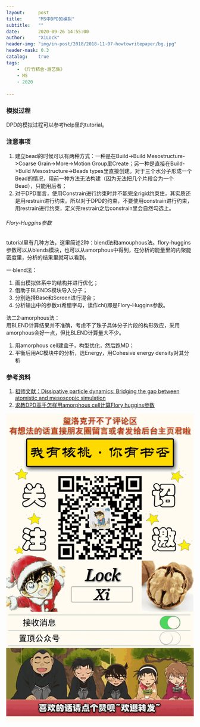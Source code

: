 ```yaml
---
layout:     post
title:      "MS中DPD的模拟"
subtitle:   ""
date:       2020-09-26 14:55:00
author:     "XiLock"
header-img: "img/in-post/2018/2018-11-07-howtowritepaper/bg.jpg"
header-mask: 0.3
catalog:    true
tags:
    - 《斤竹精舍·游艺集》
    - MS
    - 2020

---
```


### 模拟过程
DPD的模拟过程可以参考help里的tutorial。


### 注意事项

1. 建立bead的时候可以有两种方式：一种是在Build->Build Mesostructure->Coarse Grain->More->Motion Group里Create；另一种是直接在Build->Build Mesostructure->Beads types里直接创建。对于三个水分子形成一个Bead的情况，用前一种方法无法构建（因为无法把几个片段合为一个Bead），只能用后者；
1. 对于DPD而言，使用Constrain进行约束时并不能完全rigid约束住，其实质还是用restrain进行约束。所以对于DPD的约束，不要使用constrain进行约束，用restrain进行约束，定义完restrain之后constrain里会自然勾选上。

###### Flory-Huggins参数
tutorial里有几种方法，这里简述2种：blend法和amouphous法。flory-huggins参数可以从blends模块，也可以从amorphous中得到，在分析的能量里的内聚能密度里，分析的结果里就可以看到。

一·blend法：
1. 画出模拟体系中的结构并进行优化；
2. 借助于BLENDS模块导入分子；
3. 分别选择Base和Screen进行混合；
4. 分析输出中的参数x(希腊字母，读作chi)即是Flory-Huggins参数。


法二2·amorphous法：  
用BLEND计算结果并不准确，考虑不了珠子具体分子片段的构形效应，采用amorphous会好一点，但比BLEND计算量大不少。
1. 用amorphous cell建盒子，构型优化，然后跑MD；
1. 平衡后用AC模块中的分析，选Energy，用Cohesive energy density对其分析

### 参考资料
1. [祖师文献：Dissipative particle dynamics: Bridging the gap between atomistic and mesoscopic simulation](https://aip.scitation.org/doi/10.1063/1.474784)
1. [求教DPD高手怎样用amorphous cell计算Flory huggins参数](http://muchong.com/html/201312/3002328.html)

![](/img/wc-tail.GIF)
